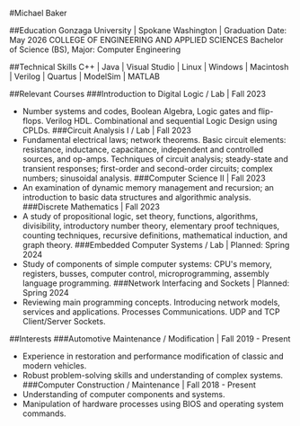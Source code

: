 #Michael Baker 

##Education
Gonzaga University | Spokane Washington | Graduation Date: May 2026
COLLEGE OF ENGINEERING AND APPLIED SCIENCES
Bachelor of Science (BS), Major: Computer Engineering

##Technical Skills
C++ | Java | Visual Studio | Linux | Windows | Macintosh | Verilog | Quartus | ModelSim | MATLAB

##Relevant Courses
###Introduction to Digital Logic / Lab | Fall 2023
- Number systems and codes, Boolean Algebra, Logic gates and flip-flops. Verilog HDL. Combinational and sequential Logic Design using CPLDs.
###Circuit Analysis I / Lab | Fall 2023
- Fundamental electrical laws; network theorems. Basic circuit elements: resistance, inductance, capacitance, independent and controlled sources, and op-amps. Techniques of circuit analysis; steady-state and transient responses; first-order and second-order circuits; complex numbers; sinusoidal analysis.
###Computer Science II | Fall 2023
- An examination of dynamic memory management and recursion; an introduction to basic data structures and algorithmic analysis.
###Discrete Mathematics | Fall 2023
- A study of propositional logic, set theory, functions, algorithms, divisibility, introductory number theory, elementary proof techniques, counting techniques, recursive definitions, mathematical induction, and graph theory.
###Embedded Computer Systems / Lab | Planned: Spring 2024
- Study of components of simple computer systems: CPU's memory, registers, busses, computer control, microprogramming, assembly language programming.
###Network Interfacing and Sockets | Planned: Spring 2024
- Reviewing main programming concepts. Introducing network models, services and applications. Processes Communications. UDP and TCP Client/Server Sockets.

##Interests
###Automotive Maintenance / Modification | Fall 2019 - Present
- Experience in restoration and performance modification of classic and modern vehicles.
- Robust problem-solving skills and understanding of complex systems.
###Computer Construction / Maintenance | Fall 2018 - Present
- Understanding of computer components and systems.
- Manipulation of hardware processes using BIOS and operating system commands.
